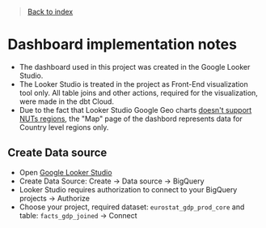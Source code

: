 >[Back to index](../README.md)

# Dashboard implementation notes

- The dashboard used in this project was created in the Google Looker Studio. 
- The Looker Studio is treated in the project as Front-End visualization tool only. All table joins and other actions, required for the visualization, were made in the dbt Cloud.
- Due to the fact that Looker Studio Google Geo charts [doesn't support NUTs regions](https://support.google.com/looker-studio/answer/9843174#country&zippy=%2Cin-this-article), the "Map" page of the dashbord represents data for Country level regions only. 

## Create Data source

- Open [Google Looker Studio](https://lookerstudio.google.com/)
- Create Data Source: Create -> Data source -> BigQuery
- Looker Studio requires authorization to connect to your BigQuery projects -> Authorize
- Choose your project, required dataset: `eurostat_gdp_prod_core` and table: `facts_gdp_joined` -> Connect
